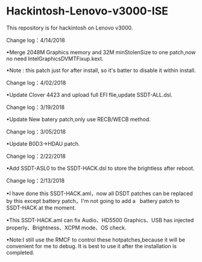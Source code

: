 # Hackintosh-Lenovo-v3000-ISE
    
This repository is for hackintosh on Lenovo v3000.

Change log：4/14/2018

•Merge 2048M Graphics memory and 32M minStolenSize to one patch,now no need IntelGraphicsDVMTFixup.kext.

•Note : this patch just for after install, so it's batter to disable it within install.

Change log：4/02/2018

•Update Clover 4423 and upload full EFI flie,update SSDT-ALL.dsl.

Change log：3/19/2018

•Update New batery patch,only use RECB/WECB method.
 
Change log：3/05/2018

•Update B0D3->HDAU patch.

Change log：2/22/2018

•Add SSDT-ASL0 to the SSDT-HACK.dsl to store the brightless after reboot.

Change log：2/13/2018

•I have done this SSDT-HACK.aml，now all DSDT patches can be replaced by this except battery patch，I'm not going to add a    battery patch to SSDT-HACK at the moment.

•This SSDT-HACK.aml can fix Audio、HD5500 Graphics、USB has injected properly、Brightness、XCPM mode、OS check.

•Note:I still use the RMCF to control these hotpatches,because it will be convenient for me to debug. 
It is best to use it after the installation is completed.
